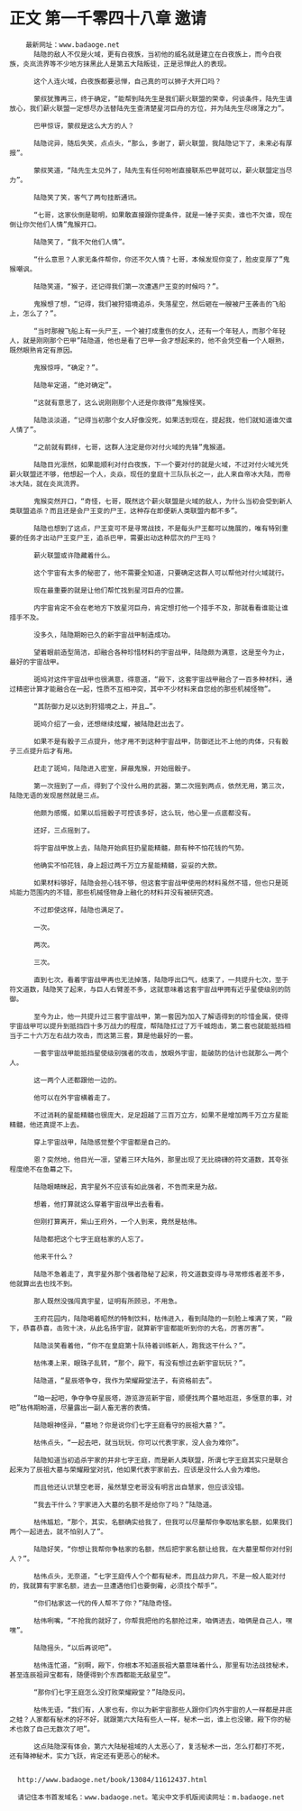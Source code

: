 # 正文 第一千零四十八章 邀请
        最新网址：www.badaoge.net
          陆隐的敌人不仅是火域，更有白夜族，当初他的威名就是建立在白夜族上，而今白夜族，炎岚流界等不少地方抹黑此人是第五大陆叛徒，正是忌惮此人的表现。
      
          这个人连火域，白夜族都要忌惮，自己真的可以狮子大开口吗？
      
          蒙叔犹豫再三，终于确定，“能帮到陆先生是我们薪火联盟的荣幸，何谈条件，陆先生请放心，我们薪火联盟一定想尽办法替陆先生查清楚星河巨舟的方位，并为陆先生尽绵薄之力”。
      
          巴甲惊讶，蒙叔是这么大方的人？
      
          陆隐诧异，随后失笑，点点头，“那么，多谢了，薪火联盟，我陆隐记下了，未来必有厚报”。
      
          蒙叔笑道，“陆先生太见外了，陆先生有任何吩咐直接联系巴甲就可以，薪火联盟定当尽力”。
      
          陆隐笑了笑，客气了两句挂断通讯。
      
          “七哥，这家伙倒是聪明，如果敢直接跟你提条件，就是一锤子买卖，谁也不欠谁，现在倒让你欠他们人情”鬼猴开口。
      
          陆隐笑了，“我不欠他们人情”。
      
          “什么意思？人家无条件帮你，你还不欠人情？七哥，本候发现你变了，脸皮变厚了”鬼猴嘲讽。
      
          陆隐笑道，“猴子，还记得我们第一次遭遇尸王变的时候吗？”。
      
          鬼猴想了想，“记得，我们被狩猎境追杀，失落星空，然后砸在一艘被尸王袭击的飞船上，怎么了？”。
      
          “当时那艘飞船上有一头尸王，一个被打成重伤的女人，还有一个年轻人，而那个年轻人，就是刚刚那个巴甲”陆隐道，他也是看了巴甲一会才想起来的，他不会凭空看一个人眼熟，既然眼熟肯定有原因。
      
          鬼猴惊呼，“确定？”。
      
          陆隐牟定道，“绝对确定”。
      
          “这就有意思了，这么说刚刚那个人还是你救得”鬼猴怪笑。
      
          陆隐淡淡道，“记得当初那个女人好像没死，如果活到现在，提起我，他们就知道谁欠谁人情了”。
      
          “之前就有羁绊，七哥，这群人注定是你对付火域的先锋”鬼猴道。
      
          陆隐目光凛然，如果能顺利对付白夜族，下一个要对付的就是火域，不过对付火域光凭薪火联盟还不够，他想起一个人，炎焱，现任的皇庭十三队队长之一，此人来自帝冰大陆，而帝冰大陆，就在炎岚流界。
      
          鬼猴突然开口，“奇怪，七哥，既然这个薪火联盟是火域的敌人，为什么当初会受到新人类联盟追杀？而且还是会尸王变的尸王，这种存在即便新人类联盟内都不多”。
      
          陆隐也想到了这点，尸王变可不是寻常战技，不是每头尸王都可以施展的，唯有特别重要的任务才出动尸王变尸王，追杀巴甲，需要出动这种层次的尸王吗？
      
          薪火联盟或许隐藏着什么。
      
          这个宇宙有太多的秘密了，他不需要全知道，只要确定这群人可以帮他对付火域就行。
      
          现在最重要的就是让他们帮忙找到星河巨舟的位置。
      
          内宇宙肯定不会在老地方下放星河巨舟，肯定想打他一个措手不及，那就看看谁能让谁措手不及。
      
          没多久，陆隐期盼已久的新宇宙战甲制造成功。
      
          望着眼前造型简洁，却融合各种珍惜材料的宇宙战甲，陆隐颇为满意，这是至今为止，最好的宇宙战甲。
      
          斑鸠对这件宇宙战甲也很满意，得意道，“殿下，这套宇宙战甲融合了一百多种材料，通过精密计算才能融合在一起，性质不互相冲突，其中不少材料来自您给的那些机械怪物”。
      
          “其防御力足以达到狩猎境之上，并且…”。
      
          斑鸠介绍了一会，还想继续炫耀，被陆隐赶出去了。
      
          如果不是有骰子三点提升，他才用不到这种宇宙战甲，防御还比不上他的肉体，只有骰子三点提升后才有用。
      
          赶走了斑鸠，陆隐进入密室，屏蔽鬼猴，开始摇骰子。
      
          第一次摇到了一点，得到了个没什么用的武器，第二次摇到两点，依然无用，第三次，陆隐无语的发现居然就是三点。
      
          他颇为感慨，如果以后摇骰子可控该多好，这么玩，他心里一点底都没有。
      
          还好，三点摇到了。
      
          将宇宙战甲放上去，陆隐开始疯狂扔星能精髓，颇有种不怕花钱的气势。
      
          他确实不怕花钱，身上超过两千万立方星能精髓，妥妥的大款。
      
          如果材料够好，陆隐会担心钱不够，但这套宇宙战甲使用的材料虽然不错，但也只是斑鸠能力范围内的不错，那些机械怪物身上融化的材料并没有被研究透。
      
          不过即使这样，陆隐也满足了。
      
          一次。
      
          两次。
      
          三次。
      
          直到七次，看着宇宙战甲再也无法掉落，陆隐呼出口气，结束了，一共提升七次，至于符文道数，陆隐笑了起来，与巨人右臂差不多，这就意味着这套宇宙战甲拥有近乎星使级别的防御。
      
          至今为止，他一共提升过三套宇宙战甲，第一套因为加入了解语得到的珍惜金属，使得宇宙战甲可以提升到抵挡四十多万战力的程度，帮陆隐扛过了万千城炮击，第二套也就能抵挡相当于二十六万左右战力攻击，而这第三套，算是他最好的一套。
      
          一套宇宙战甲能抵挡星使级别强者的攻击，放眼外宇宙，能破防的估计也就那么一两个人。
      
          这一两个人还都跟他一边的。
      
          他可以在外宇宙横着走了。
      
          不过消耗的星能精髓也很庞大，足足超越了三百万立方，如果不是增加两千万立方星能精髓，他还真提不上去。
      
          穿上宇宙战甲，陆隐感觉整个宇宙都是自己的。
      
          恩？突然地，他目光一凛，望着三环大陆外，那里出现了无比磅礴的符文道数，其夸张程度绝不在鱼幕之下。
      
          陆隐眼睛眯起，真宇星外不应该有如此强者，不告而来是为敌。
      
          想着，他打算就这么穿着宇宙战甲出去看看。
      
          但刚打算离开，紫山王府外，一个人到来，竟然是枯伟。
      
          陆隐都把这个七字王庭枯家的人忘了。
      
          他来干什么？
      
          陆隐不急着走了，真宇星外那个强者隐秘了起来，符文道数变得与寻常修炼者差不多，他就算出去也找不到。
      
          那人既然没强闯真宇星，证明有所顾忌，不用急。
      
          王府花园内，陆隐喝着昭然的特制饮料，枯伟进入，看到陆隐的一刻脸上堆满了笑，“殿下，恭喜恭喜，击败十决，从此名扬宇宙，就算新宇宙都能听到你的大名，厉害厉害”。
      
          陆隐淡笑看着他，“你不在皇庭第十队待着训练新人，跑我这干什么？”。
      
          枯伟凑上来，眼珠子乱转，“那个，殿下，有没有想过去新宇宙玩玩？”。
      
          陆隐道，“星辰塔争夺，我作为荣耀殿堂法子，有资格前去”。
      
          “咱一起吧，争夺争夺星辰塔，游览游览新宇宙，顺便找两个墓地逛逛，多惬意的事，对吧”枯伟期盼道，尽量露出一副人畜无害的表情。
      
          陆隐眼神怪异，“墓地？你是说你们七字王庭看守的辰祖大墓？”。
      
          枯伟点头，“一起去吧，就当玩玩，你可以代表宇家，没人会为难你”。
      
          陆隐知道当初追杀宇家的并非七字王庭，而是新人类联盟，所谓七字王庭其实只是联合起来为了辰祖大墓与荣耀殿堂对抗，他如果代表宇家前去，应该是没什么人会为难他。
      
          而且他还认识慧空老哥，虽然慧空老哥没有明言出自慧家，但应该没错。
      
          “我去干什么？宇家进入大墓的名额不是给你了吗？”陆隐道。
      
          枯伟尴尬，“那个，其实，名额确实给我了，但我可以尽量帮你争取枯家名额，如果我们两个一起进去，就不怕别人了”。
      
          陆隐好笑，“你想让我帮你争枯家的名额，然后把宇家名额让给我，在大墓里帮你对付别人？”。
      
          枯伟点头，无奈道，“七字王庭传人个个都有秘术，而且战力非凡，不是一般人能对付的，我就算有宇家名额，进去一旦遭遇他们也要倒霉，必须找个帮手”。
      
          “你们枯家这一代的传人帮不了你？”陆隐奇怪。
      
          枯伟咧嘴，“不抢我的就好了，你帮我把他的名额抢过来，咱俩进去，咱俩是自己人，嘿嘿”。
      
          陆隐摇头，“以后再说吧”。
      
          枯伟连忙道，“别啊，殿下，你根本不知道辰祖大墓意味着什么，那里有功法战技秘术，甚至连辰祖异宝都有，随便得到个东西都能无敌星空”。
      
          “那你们七字王庭怎么没打败荣耀殿堂？”陆隐反问。
      
          枯伟无语，“我们有，人家也有，你以为新宇宙那些人跟你们内外宇宙的人一样都是井底之蛙？人家都有秘术的好不好，就跟第六大陆有些人一样，秘术一出，谁上也没辙，殿下你的秘术也救了自己无数次了吧”。
      
          这点陆隐深有体会，第六大陆秘祖域的人太恶心了，复活秘术一出，怎么打都打不死，还有降神秘术，实力飞跃，肯定还有更恶心的秘术。
      
      
      http://www.badaoge.net/book/13084/11612437.html
      
      请记住本书首发域名：www.badaoge.net。笔尖中文手机版阅读网址：m.badaoge.net